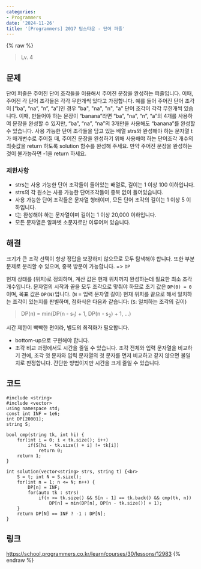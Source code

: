 ```yaml
---
categories:
- Programmers
date: '2024-11-26'
title: '[Programmers] 2017 팁스타운 - 단어 퍼즐'
---
```


{% raw %}
> Lv. 4<br>

## 문제
단어 퍼즐은 주어진 단어 조각들을 이용해서 주어진 문장을 완성하는 퍼즐입니다. 이때, 주어진 각 단어 조각들은 각각 무한개씩 있다고 가정합니다. 예를 들어 주어진 단어 조각이 [“ba”, “na”, “n”, “a”]인 경우 "ba", "na", "n", "a" 단어 조각이 각각 무한개씩 있습니다. 이때, 만들어야 하는 문장이 “banana”라면 “ba”, “na”, “n”, “a”의 4개를 사용하여 문장을 완성할 수 있지만, “ba”, “na”, “na”의 3개만을 사용해도 “banana”를 완성할 수 있습니다. 사용 가능한 단어 조각들을 담고 있는 배열 strs와 완성해야 하는 문자열 t가 매개변수로 주어질 때, 주어진 문장을 완성하기 위해 사용해야 하는 단어조각 개수의 최솟값을 return 하도록 solution 함수를 완성해 주세요. 만약 주어진 문장을 완성하는 것이 불가능하면 -1을 return 하세요.

### 제한사항
-   strs는 사용 가능한 단어 조각들이 들어있는 배열로, 길이는 1 이상 100 이하입니다.
-   strs의 각 원소는 사용 가능한 단어조각들이 중복 없이 들어있습니다.
-   사용 가능한 단어 조각들은 문자열 형태이며, 모든 단어 조각의 길이는 1 이상 5 이하입니다.
-   t는 완성해야 하는 문자열이며 길이는 1 이상 20,000 이하입니다.
-   모든 문자열은 알파벳 소문자로만 이루어져 있습니다.

## 해결
크기가 큰 조각 선택이 항상 정답을 보장하지 않으므로 모두 탐색해야 합니다. 또한 부분 문제로 분리할 수 있으며, 중복 방문이 가능합니다. => `DP`<br>

현재 상태를 (위치)로 정의하며, 계산 값은 현재 위치까지 완성하는데 필요한 최소 조각 개수입니다. 문자열의 시작과 끝을 모두 조각으로 맞춰야 하므로 초기 값은 `DP(0) = 0`이며, 목표 값은 `DP(N)`입니다. (`N` = 입력 문자열 길이) 현재 위치를 끝으로 해서 일치하는 조각이 있는지를 판별하며, 점화식은 다음과 같습니다: (`S`: 일치하는 조각의 길이)

> DP(n) = min(DP(n - s<sub>1</sub>) + 1, DP(n - s<sub>2</sub>) + 1, ...)<br>

시간 제한이 빡빡한 편이라, 별도의 최적화가 필요합니다.
- bottom-up으로 구현해야 합니다.
- 조각 비교 과정에서도 시간을 줄일 수 있습니다. 조각 전체와 입력 문자열을 비교하기 전에, 조각 첫 문자와 입력 문자열의 첫 문자를 먼저 비교하고 같지 않으면 불일치로 판정합니다. 간단한 방법이지만 시간을 크게 줄일 수 있습니다.

## 코드
```
#include <string>
#include <vector>
using namespace std;
const int INF = 1e6;
int DP[20001];
string S;

bool cmp(string tk, int hi) {
    for(int i = 0; i < tk.size(); i++)
        if(S[hi - tk.size() + i] != tk[i])
            return 0;
    return 1;
}

int solution(vector<string> strs, string t) {<br>
    S = t; int N = S.size();
    for(int n = 1; n <= N; n++) {
        DP[n] = INF;
        for(auto tk : strs)
            if(n >= tk.size() && S[n - 1] == tk.back() && cmp(tk, n))
                DP[n] = min(DP[n], DP[n - tk.size()] + 1);
    }
    return DP[N] == INF ? -1 : DP[N];
}
```

## 링크
https://school.programmers.co.kr/learn/courses/30/lessons/12983
{% endraw %}